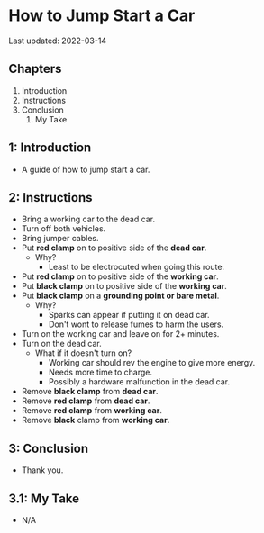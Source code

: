 # How to Jump Start a Car

Last updated: 2022-03-14

## Chapters

1. Introduction
2. Instructions 
3. Conclusion
   1. My Take

## 1: Introduction

- A guide of how to jump start a car.

## 2: Instructions

- Bring a working car to the dead car.
- Turn off both vehicles.
- Bring jumper cables.
- Put **red clamp** on to positive side of the **dead car**.
  - Why?
    - Least to be electrocuted when going this route.
- Put **red clamp** on to positive side of the **working car**.
- Put **black clamp** on to positive side of the **working car**.
- Put **black clamp** on a **grounding point or bare metal**.
  - Why?
    - Sparks can appear if putting it on dead car.
    - Don't wont to release fumes to harm the users.
- Turn on the working car and leave on for 2+ minutes.
- Turn on the dead car.
  - What if it doesn't turn on?
    - Working car should rev the engine to give more energy.
    - Needs more time to charge.
    - Possibly a hardware malfunction in the dead car.
- Remove **black clamp** from **dead car**.
- Remove **red clamp** from **dead car**.
- Remove **red clamp** from **working car**.
- Remove **black** clamp from **working car**.

## 3: Conclusion

- Thank you.

## 3.1: My Take

- N/A

